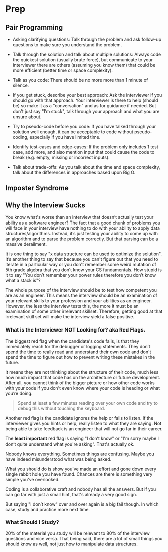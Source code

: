 # Prep

## Pair Programming

- Asking clarifying questions: Talk through the problem and ask follow-up questions to make sure you understand the problem.

- Talk through the solution and talk about multiple solutions: Always code the quickest solution (usually brute force), but communicate to your interviewer there are others (assuming you know them) that could be more efficient (better time or space complexity).

- Talk as you code: There should be no more more than 1 minute of silence.

- If you get stuck, describe your best approach: Ask the interviewer if you should go with that approach. Your interviewer is there to help (should be) so make it as a "conversation" and as for guidance if needed. But don't just say "I’m stuck", talk through your approach and what you are unsure about.

- Try to pseudo-code before you code: If you have talked through your solution well enough, it can be acceptable to code without pseudo-coding, especially if you have limited time.

- Identify test-cases and edge-cases: If the problem only includes 1 test case, add more, and also mention input that could cause the code to break (e.g. empty, missing or incorrect inputs).

- Talk about trade-offs: As you talk about the time and space complexity, talk about the differences in approaches based upon Big O.

## Imposter Syndrome



## Why the Interview Sucks

You know what's worse than an interview that doesn’t actually test your ability as a software engineer? The fact that a good chunk of problems you will face in your interview have nothing to do with your ability to apply data structures/algorithms. Instead, it’s just testing your ability to come up with an algorithm and to parse the problem correctly. But that parsing can be a massive derailment.

It is one thing to say "x data structure can be used to optimize the solution". It’s another thing to say that because you can't figure out that you need to iterate in a particular way or you don't remember some weird mutation of 5th grade algebra that you don’t know your CS fundamentals. How stupid is it to say "You don’t remember your power rules therefore you don’t know what a stack is"?

The whole purpose of the interview should be to test how competent you are as an engineer. This means the interview should be an examination of your relevant skills to your profession and your abilities as an engineer. However, the less the interview tests this, the more it must be an examination of some other irrelevant skillset. Therefore, getting good at that irrelevant skill set will make the interview yield a false positive.

### What is the Interviewer NOT Looking for? aka Red Flags.

The biggest red flag when the candidate's code fails, is that they immediately reach for the debugger or logging statements. They don’t spend the time to really read and understand their own code and don't spend the time to figure out how to prevent writing these mistakes in the future.

It means they are not thinking about the structure of their code, much less how much impact that code has on the architecture or future development. After all, you cannot think of the bigger picture or how other code works with your code if you don't even know where your code is heading or what you’re doing. 

> Spend at least a few minutes reading over your own code and try to debug this without touching the keyboard.

Another red flag is the candidate ignores the help or fails to listen. If the interviewer gives you hints or help, really listen to what they are saying. Not being able to take feedback is an engineer that will not go far in their career.
 
The <strong>least important</strong> red flag is saying "I don’t know" or "I'm sorry maybe I don’t quite understand what you're asking". That's actually ok. 

Nobody knows everything. Sometimes things are confusing. Maybe you have indeed misunderstood what was being asked. 

What you should do is show you've made an effort and gone down every single rabbit hole you have found. Chances are there is something very simple you’ve overlooked. 

Coding is a collaborative craft and nobody has all the answers. But if you can go far with just a small hint, that's already a very good sign.

But saying "I don’t know" over and over again is a big fail though. In which case, study and practice more next time.

### What Should I Study?

20% of the material you study will be relevant to 80% of the interview questions and vice versa. That being said, there are a lot of small things you should know as well, not just how to manipulate data structures.








